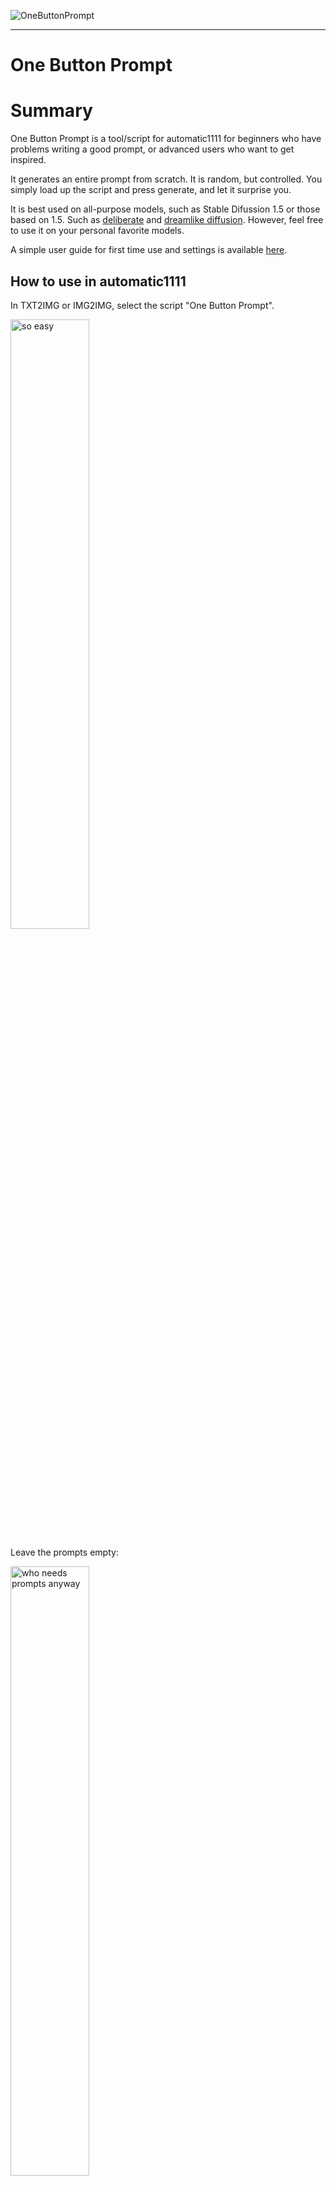 ![OneButtonPrompt](https://github.com/AIrjen/OneButtonPrompt/blob/main/images/background.png "These images are auto generated, see all generated prompt below")


---
# One Button Prompt

# Summary

One Button Prompt is a tool/script for automatic1111 for beginners who have problems writing a good prompt, or advanced users who want to get inspired.

It generates an entire prompt from scratch. It is random, but controlled. You simply load up the script and press generate, and let it surprise you.

It is best used on all-purpose models, such as Stable Difussion 1.5 or those based on 1.5. Such as [deliberate](https://civitai.com/models/4823/deliberate) and [dreamlike diffusion](https://civitai.com/models/1274/dreamlike-diffusion-10). However, feel free to use it on your personal favorite models.

A simple user guide for first time use and settings is available [here](https://github.com/AIrjen/OneButtonPrompt/blob/main/user_guides/my_first_generation.md).

## How to use in automatic1111
In TXT2IMG or IMG2IMG, select the script "One Button Prompt".

<img src="https://user-images.githubusercontent.com/130234949/230793053-3b1d1b1b-b3c1-4071-a135-35f56dba0f01.png" alt="so easy" width="50%" height="50%">

Leave the prompts empty:

<img src="https://user-images.githubusercontent.com/130234949/230793068-d38bc782-4c2f-4268-9e91-76f4eabe3eca.png" alt="who needs prompts anyway" width="50%" height="50%">

Hit Generate!

<img src="https://user-images.githubusercontent.com/130234949/230793086-cedbe72a-e1eb-46e5-a425-4a52540847f6.png" alt="click!" width="30%" height="30%">

Enjoy creating awesome pictures:

![image](https://user-images.githubusercontent.com/130234949/230916833-0dc38593-94e0-40f5-9312-da720278b791.png "wow, good job you!")
> Concept art, Fluid Biosphere, at Dawn, F/1.8, Kodak portra, extremely beautiful ,

Please be aware, that not each picture will be awesome due to the randomness of the prompt, artist and model used.
You might get an epic landscape, or a photo of an Aggregavated Trout. In my experience, about 1 in 5 is good. Everyone of them is interesting.

Some more examples below. And check the first time user guide [here](https://github.com/AIrjen/OneButtonPrompt/blob/main/user_guides/my_first_generation.md).

### Some details
It will generate between 0 and 3 artists, and add those the prompt.

It can generate the following subjects, while building a prompt:

1. object - Can be a random object, a building or a vehicle.  

2. animal - A random (fictional) animal. Has a chance to have human characteristics, such as clothing added.  

3. humanoid - A random humanoid, males, females, fantasy types, fictional and non-fictional characters. Can add clothing, features and a bunch of other things.  

4. landscape - A landscape or a landscape with a building.  

5. concept - Can be a concept, such as "the X of Y", or an historical event such as "The Trojan War".  

It mixes techniques such as prompt switching and hybrids. 

This generator will generate a complete full prompt for you, based on randomness. You can increase the slider, to include more things to put into the prompt. 
Recommended is keeping it around 3-7. Use 10 at your own risk.

There are a lot of special things build in, based on various research. Just try it, and let it surprise you.

Suggestion is to leave the prompt field empty, anything here will be added at the end of the generated prompt.  
It doesn't add anything to the negative prompt field, so feel free to add your favorite negative prompts here.  

For each Batch you run, it will create a new prompt. For each batch size, it will reuse the same prompt.


# Installing in automatic1111
It can be used in automatic1111. Simply install this from via install from URL. After that you can see OneButtonPrompt in the script fields for txt2img and img2img.
Set the following URL to install from: https://github.com/AIrjen/OneButtonPrompt

<img src="https://user-images.githubusercontent.com/130234949/230917712-60a3c1f4-fea6-4ecd-bc68-da52f1ff86fe.png" alt="Easy to install" width="50%" height="50%">

You can also download the files from github directly, and place them under your automatic1111 installation in the \Extensions\ folder.

# Main tab

Guide your prompt here. You can increase the slider, to include more things to put into the prompt. Recommended is keeping it around 3-7. Use 10 at your own risk. I usually run it between 5 and 7.

You an use the Subject Types filter to select on main subject types to generate. Maybe you want only Landscapes, maybe you want only people. Select it here.

Artists have a major impact on the result. Automatically, it will select between 0-3 artists out of 3483 artists for your prompt.
You can turn it off. Add your own artists to the prompt, and they will be added to the end of the prompt.

Type of image can be used to force a certian direction. For example when using Realistic Vision, it might be a good idea to set it to photograph. For an anime model, you might want to use "Anime key visual"

If you write anything in the prompt field, it will be added to the generated prompt. You can select where it goes, in the front or at the back. Users have been using this to add their own LoRA's or textual inversions. You can also add your own artists here if wou'd like, or anything else you want to have control over.

![image](https://user-images.githubusercontent.com/130234949/233621990-ebbab403-86dd-4764-8448-26ab5729a7e9.png)


# Workflow assist tab
I've added a Workflow assist tab in a recent update.

This tab is designed to help with the workflow of adjusting and maintaining prompts without turning the extension off.
"Workflow mode" turns off the generated script, and uses the Workflow prompt instead.

This part is still being developed, to have a better UI.

It also has the options to generate a few prompts with a click and send them to the workflow prompt. This way you can search or combine interesting ideas together.
![image](https://user-images.githubusercontent.com/130234949/233644374-22e2bf6e-da4c-46b7-a248-9c623adc0b99.png)

# Advanced / prompt compounder
On the advanced tab, there is the option to compound multiple generated prompts together. It is set to 1 for normal behavior, a single prompt. You can up this, for interesting results.
![image](https://user-images.githubusercontent.com/130234949/233619883-17f58277-d536-4682-bb69-7c86d4a0b1bd.png)

There is however, some tricks build into this, for use with the [Latent Couple](https://github.com/opparco/stable-diffusion-webui-two-shot) extension. Using setting the seperator to "automatic AND" and the Prompt compounder equal to the amount of latent spaces, you can combine interesting things together.

Example here with 3 different landscapes combined together in a single image.
![00066-4269117636](https://user-images.githubusercontent.com/130234949/233621427-495d3eae-b58e-4f2c-87de-35e51c455e68.png)

>art by Nathan Spoor, landscape
>
>AND art by Nathan Spoor, landscape, Unreal Engine, Lively France, Thunderstorm, Rough sketch, Reflected light
>
>AND art by Nathan Spoor, landscape, Spellbinding Straw caverns, at Golden hour, Mandala, octane engine
>
>AND art by Nathan Spoor, landscape, Refreshing Death Valley National Park and Frustrated Aircraft carrier, Bathed in shadows, Detailed illustration, Lustful

If you want more control, use "current prompt + AND". An example would be "Art by brandon woelfel, 2 people" and setting the subject type to humanoids. This will automatically form the prompt for use with latent couple:

![00040-2515550298](https://user-images.githubusercontent.com/130234949/233620894-55357483-64d4-4185-8c45-ae27f26d8eb1.png)
>art by brandon woelfel, 2 people 
>
> AND art by brandon woelfel, 2 people, Studio shot of a Repugnant Woman, wearing Exhausted Mauve Boyfriend blazer and skinny jeans, Dark hair styled as Straight, Cat Ears, Modern Art, hair light, F/8, Mono Color
> 
>AND art by brandon woelfel, 2 people, Abstract, selfie shot angle of a 1920's Nasty slight Michelle Yeoh surrounded by Grapefruits, Blonde hair styled as Short and messy, glowing Turquoise eyes, Anime screencap, Panfuturism, Magic the gathering, photolab, High quality

# One Button Run and Upscale
Using the API feature of WebUI, this allows you to:

This will allow you to:
1. Generate an image with TXT2IMG
    1. Can enable Hi res. fix
    2. Possible to set up a __Quality Gate__, so only the best images get upscaled
    3. Possible to ignore the One Button Prompt generation, and __use your own prompts__
2. Upscale that image with IMG2IMG
    1. This proces can be repeated. Loopback enabled.
    2. Supports __SD Upscale__, __Ultimate SD Upscale__ and __Controlnet tile_resample__ methods of upscaling
3. Upscale with EXTRAS
4. Possiblities for __just upscale__ existing images

All with a single press of __One Button__.

[User Guide here!](https://github.com/AIrjen/OneButtonPrompt/blob/main/user_guides/one_button_run_and_upscale.md#one-button-run-and-upscale)



# roadmap
Some ideas I'd like to implement:
- The In Control update
  - Choose your own subject
  - Split up subjects more, and pick more detailed subjects, such as food, female, building, etc
  - Support for LoRA and textual inversions
  - Trigger word support
- ~~Bring upscale automation to front-end~~ Done
- ~~Better workflow management in workflow assist tab~~ Done
- ~~Curated artist lists~~ Done
- Ongoing: list refinements and new features in the prompt generation

If you have a good idea or suggestion, let me know, or build it yourself ;)

# prompts and examples
From the above header, these are the generated prompts, from left to right, top to bottom. Generated during various stages of development. Using deliberate and DPM Karras.

>cinematic shot of a Cruel " The Soul of Enlightenment ", at Blue hour, Cel shaded 

>( art by Albert Dubois-Pillet :0.9), art by Bastien Lecouffe-Deharme, Physically based render, Tranquil Delicate Island and Windmill, at Golden hour, Illustration, Amusing, Fish-eye Lens 

>art by Aykut Aydogdu,art by Jacob van Ruisdael, 3D Rendering, extreme wide shot of a Wraith, Crusader ,wearing Floral maxi dress and sandals, background is Strait, Illustration, Modern European Ink Painting, loop lighting, octane engine 

>art by Gaston Bussière, Photograph, Cottage Progressive Era Tokyo, Orange and Pink hue

>art by Jeffrey T. Larson, Tired Illuminating The Misty Mountains and The River Styx, at Dusk, Vaporwave Art, Rembrandt lighting 

>art by Jon Foster,art by Ricardo Bofill, extreme wide shot of a " The Industrial Revolution ", background is Appalachian, tilt shift, New Wave Art, Mono Color 



>( art by Peter Saville :0.7), Layered paper art of a Irritated Airy Blueberry, Screen print, hair light, Depth of field 270mm, Kinemacolor 

>( art by Jessie Arms Botke :1.1), ( art by Juan Carreño de Miranda :1.2), ( art by Cerith Wyn Evans :1.2), [ birds-eye-view shot of a Belle Époque portly Tyra Banks cosplaying as Spider-Man, Hosting parties ,wearing Industrial Turquoise Gator skin Tank top and denim skirt, Black hair styled as Space buns, Scarf, background is The Gobi Desert, at Starry night, split diopter, Realistic, Autochrome ::8]

>art by Art Spiegelman, Unsightly The Badwater Basin and Stonehenge, Sunny, Ultrarealistic, Psytrance Art, Mono Color 

>art by Gerhard Munthe, Long shot of a Classical midweight Asian Chris Hemsworth riding a Koala, Brown hair styled as Short and messy, background is The Palace of Asgard, natural lighting, Low shutter, Film Washi 

>art by Peter Eisenman, Vector Art, Serene The Garden of Eden, Stormy weather, Movie still, Peaceful

>( art by Hans Zatzka :1.3), Aquatint of a Compelling Dubrovnik, at Sunrise, Illustration, Orientalism Art, Black lighting, overhead angle 


>art by Guillem H. Pongiluppi, F/1.8 of a " The life of Saint Barbara of Nicomedia ", at Starry night, shallow depth of field, Movie still, Frightening 

>art by Jeffrey Smith, close-up shot of a Victorian Bulgarian Kitchen timer, background is The Grand Canyon of the Yellowstone, Spring, Sketch, Peaceful, natural lighting, Calotype 

>art by Helen Allingham,art by Étienne Maurice Falconet, Water color painting, Circular polarizer of a Mayan Revival Dominican Female Dragon rider, Auburn hair styled as Messy bun, at Sunrise, deep focus, Sad 

>art by Sparth , Spanish Golden Age Tranquil The Angel Oak and Liverpool , Foggy conditions , Screen print , Ukiyo-E , Provia 

>by artist Michael Craig-Martin, by artist John Lurie, Zoon lens of a Rustic Fatigued portly Blue Jay, background is Indonesia, Relieving, Mono Color

>by artist Brandon Mably, Vector Art, extreme wide shot of a Aggravated Invigorating Fijian snake at Stormy weather, FOV 90 degrees, Vaporwave Art, flat lighting, High Contrast


# More prompts and examples

![efa94f2f-2bb8-4484-9855-ebd2600f8092](https://user-images.githubusercontent.com/130234949/232003239-3d983bf1-df26-4450-bf71-2b3bfe23ccbd.png)
> (art by Daniel Lieske:1.3), Spray paint style, Noble Rustic The Hanging Gardens of Babylon and Cafe, at Dusk, Masterpiece, Shameful, Academism, Lens Flare, Fujifilm Superia, UHD

![c25eb65a-0656-4a8a-a436-60bff4d6bd84](https://user-images.githubusercontent.com/130234949/232003386-933cfc7b-ed49-4aee-bbd4-66cdacf80efc.png)
> [art by Max Bedulenko| art by Jack Davis], Spray paint style, Vile Mecha Spit, at Starry night, F/5, psychedelic colors, 8K
 
![d5c2ace0-1aac-4512-9006-7431fe57fbb4](https://user-images.githubusercontent.com/130234949/232003478-0bf98902-7c57-4ca7-b821-c70d6c5488f9.png)
>close-up shot of a Cozy Falcon, Summer, Bokeh, Sketch, Lonely, Pop Art, Black lighting, Fish-eye Lens, Calotype, Magic the gathering, layered textures, [(art by Yasushi Nirasawa :0.8),(art by Rumiko Takahashi :1.3), art by Carl Barks :7], 

![00016-3511975148](https://user-images.githubusercontent.com/130234949/232003763-32d4aa2e-eb95-4edf-b0a9-2afc501b5628.png)
> [(art by Walter Quirt :1.2):(art by Arthur Dove :1.0):8], Renderman, Hideous The Eyrie of House Arryn and Imp-drawn carriage, at Starry night, Detailed illustration, Bloom light, 80mm, Film grain


![b7287807-efd3-4d0e-98b8-1fb1d7e57757](https://user-images.githubusercontent.com/130234949/232003927-ec8ed961-6f47-4aa0-ba55-a12f92c21cfe.png)
> by artist Sam Spratt, by artist Robert Hagan, by artist Mike Kelley, Painting, landscape, wide shot of Cavern, Screen print, Lonely, Neo-Fauvism

![00007-3666399242](https://user-images.githubusercontent.com/130234949/232004618-e0407158-fa5d-46aa-97b5-33990fc8d382.png)
> Vector Art, high angle shot of a Dreadful Anime "The Fukushima Disaster", Disgusting, Methaphysical painting, studio lighting, F/5, Mono Color, behance, [(art by Hans Zatzka :1.1),(art by Alexandre Jacovleff :1.0)::13], ,

![00033-437599208](https://user-images.githubusercontent.com/130234949/232122501-1eec6247-b4cd-4f75-b4ad-0a6094dd4b39.png)
> Long exposure of a Ignorant Light Klingon cosplaying as Princes Leia Organa, with Pink skin, Sitting with elbows on knees, Gloves, background is Landfill, at Nighttime, Happy, Grayscale, extremely detailed CG Unity 8k wallpaper, (art by Paul Hedley:1.1), art by Giacomo Balla , (art by Andre Norton:1.1)

![3e04863e-2627-4e93-9596-fb0d43416b99](https://user-images.githubusercontent.com/130234949/232122614-73bb655d-c0f3-421d-a640-69219db18fa7.png)
> art by Marianne North, Cozy Botanical garden and South-American The Alhambra, Thunderstorm, Detailed illustration, Private Press, Light caustics, Circular polarizer, Swirling Polyester, Light streaks, absurdres, trending on artstation

# Thank you
Thank you to the amazing [Stylepile](https://github.com/some9000/StylePile) and [Dynamic Prompts](https://github.com/adieyal/sd-dynamic-prompts) for inspiration.

Thanks to everyone maintaining this [SD artists list](https://docs.google.com/spreadsheets/d/14xTqtuV3BuKDNhLotB_d1aFlBGnDJOY0BRXJ8-86GpA/edit#gid=0)

Thanks to openart.ai for setting up the very helpful [prompt book](https://openart.ai/promptbook)

Thanks to this [ai art modifier guide](https://www.the-ai-art.com/modifiers)

Everyone at the [stable diffusion subreddit](https://www.reddit.com/r/StableDiffusion/) for inspiration and sharing workflows
